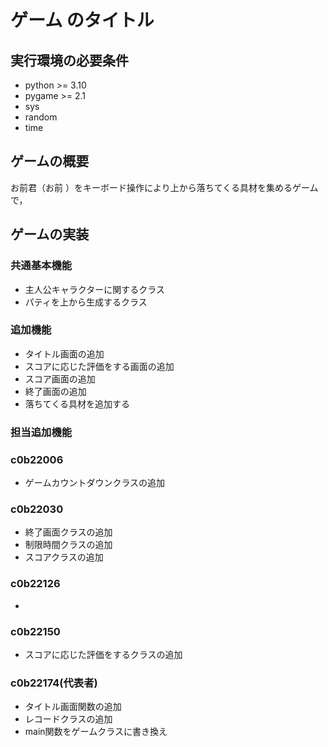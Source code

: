 # ゲーム のタイトル
## 実行環境の必要条件
* python >= 3.10
* pygame >= 2.1
* sys
* random
* time

## ゲームの概要
お前君（お前 ）をキーボード操作により上から落ちてくる具材を集めるゲームで，

## ゲームの実装

### 共通基本機能
* 主人公キャラクターに関するクラス
* パティを上から生成するクラス

### 追加機能
* タイトル画面の追加
* スコアに応じた評価をする画面の追加
* スコア画面の追加
* 終了画面の追加
*  落ちてくる具材を追加する

### 担当追加機能
### c0b22006
* ゲームカウントダウンクラスの追加

### c0b22030
* 終了画面クラスの追加
* 制限時間クラスの追加
* スコアクラスの追加

### c0b22126
* 

### c0b22150
* スコアに応じた評価をするクラスの追加

### c0b22174(代表者)
* タイトル画面関数の追加
* レコードクラスの追加
* main関数をゲームクラスに書き換え

